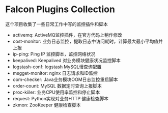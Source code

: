 # Falcon Plugins Collection
这个项目收集了一些日常工作中写的监控插件和脚本

- activemq: ActiveMQ监控插件，在官方代码上稍作修改
- cost-monitor: 业务日志监控，提取日志中访问耗时，计算最大最小平均值并上报
- ip-ping: Ping IP 监控脚本，监控网络状况
- keepalived: Keepalived 对业务模块健康状况监控脚本
- logstash-conf: logstash MySQL慢查询配置
- msgget-monitor: nginx 日志请求和ID监控
- oom-checker: Java业务模块OOM日志监控重启脚本
- order-count: MySQL 数据定时查询上报脚本
- proc-kiiler: 业务CPU使用率监控和停止脚本
- request: Python实现对业务HTTP 健康检查脚本
- zkmon: ZooKeeper 健康检查脚本
